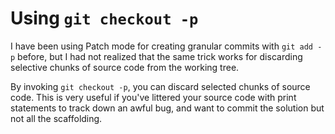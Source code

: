 # Using `git checkout -p`

I have been using Patch mode for creating granular commits with `git
add -p` before, but I had not realized that the same trick works for
discarding selective chunks of source code from the working tree.

By invoking `git checkout -p`, you can discard selected chunks of
source code. This is very useful if you've littered your source code
with print statements to track down an awful bug, and want to commit
the solution but not all the scaffolding.
